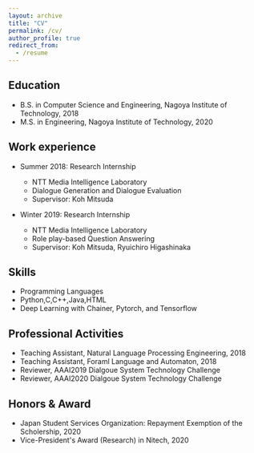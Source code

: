```yaml
---
layout: archive
title: "CV"
permalink: /cv/
author_profile: true
redirect_from:
  - /resume
---
```


## Education
* B.S. in Computer Science and Engineering, Nagoya Institute of Technology, 2018
* M.S. in Engineering, Nagoya Institute of Technology, 2020

## Work experience
* Summer 2018: Research Internship
  * NTT Media Intelligence Laboratory
  * Dialogue Generation and Dialogue Evaluation
  * Supervisor: Koh Mitsuda

* Winter 2019: Research Internship
  * NTT Media Intelligence Laboratory
  * Role play-based Question Answering
  * Supervisor: Koh Mitsuda, Ryuichiro Higashinaka
  
## Skills
* Programming Languages
* Python,C,C++,Java,HTML
* Deep Learning with Chainer, Pytorch, and Tensorflow

## Professional Activities
* Teaching Assistant, Natural Language Processing Engineering, 2018
* Teaching Assistant, Foraml Language and Automaton, 2018
* Reviewer, AAAI2019 Dialgoue System Technology Challenge
* Reviewer, AAAI2020 Dialgoue System Technology Challenge

## Honors & Award
* Japan Student Services Organization: Repayment Exemption of the Scholership, 2020
* Vice-President's Award (Research) in Nitech, 2020
